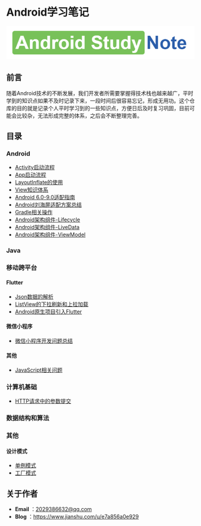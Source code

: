 # Android学习笔记
![](https://github.com/StephenZKCurry/Android-Study-Notes/blob/master/images/logo.png?raw=true)

## 前言

随着Android技术的不断发展，我们开发者所需要掌握得技术栈也越来越广，平时学到的知识点如果不及时记录下来，一段时间后很容易忘记，形成无用功。这个仓库的目的就是记录个人平时学习到的一些知识点，方便日后及时复习巩固，目前可能会比较杂，无法形成完整的体系，之后会不断整理完善。

## 目录

### Android

- [Activity启动流程](https://github.com/StephenZKCurry/Android-Study-Notes/blob/master/Android/Activity%E5%90%AF%E5%8A%A8%E6%B5%81%E7%A8%8B.md)
- [App启动流程](https://github.com/StephenZKCurry/Android-Study-Notes/blob/master/Android/App%E5%90%AF%E5%8A%A8%E6%B5%81%E7%A8%8B.md)
- [LayoutInflate的使用](https://github.com/StephenZKCurry/Android-Study-Notes/blob/master/Android/LayoutInflate%E7%9A%84%E4%BD%BF%E7%94%A8.md)
- [View知识体系](https://github.com/StephenZKCurry/Android-Study-Notes/blob/master/Android/View%E7%9F%A5%E8%AF%86%E4%BD%93%E7%B3%BB.md)
- [Android 6.0-9.0适配指南](https://github.com/StephenZKCurry/Android-Study-Notes/blob/master/Android/Android%206.0-9.0%E9%80%82%E9%85%8D%E6%8C%87%E5%8D%97.md)
- [Android刘海屏适配方案总结](https://www.jianshu.com/p/8ead0701d8ef)
- [Gradle相关操作](https://github.com/StephenZKCurry/Android-Study-Notes/blob/master/Android/Gradle%E7%9B%B8%E5%85%B3%E6%93%8D%E4%BD%9C.md)
- [Android架构组件-Lifecycle](https://github.com/StephenZKCurry/Android-Study-Notes/blob/master/Android/Android%E6%9E%B6%E6%9E%84%E7%BB%84%E4%BB%B6-Lifecycle.md)
- [Android架构组件-LiveData](https://github.com/StephenZKCurry/Android-Study-Notes/blob/master/Android/Android%E6%9E%B6%E6%9E%84%E7%BB%84%E4%BB%B6-LiveData.md)
- [Android架构组件-ViewModel](https://github.com/StephenZKCurry/Android-Study-Notes/blob/master/Android/Android%E6%9E%B6%E6%9E%84%E7%BB%84%E4%BB%B6-ViewModel.md)

### Java



### 移动跨平台

#### Flutter

- [Json数据的解析](https://www.jianshu.com/p/830ecb047d3d)
- [ListView的下拉刷新和上拉加载](https://www.jianshu.com/p/73a83e525743)
- [Android原生项目引入Flutter](https://www.jianshu.com/p/7b6522e3e8f1)

#### 微信小程序

- [微信小程序开发问题总结](https://github.com/StephenZKCurry/Android-Study-Notes/blob/master/%E7%A7%BB%E5%8A%A8%E8%B7%A8%E5%B9%B3%E5%8F%B0/%E5%BE%AE%E4%BF%A1%E5%B0%8F%E7%A8%8B%E5%BA%8F%E5%BC%80%E5%8F%91%E9%97%AE%E9%A2%98.md)

#### 其他

- [JavaScript相关问题](https://github.com/StephenZKCurry/Android-Study-Notes/blob/master/%E7%A7%BB%E5%8A%A8%E8%B7%A8%E5%B9%B3%E5%8F%B0/JavaScript%E7%9B%B8%E5%85%B3%E9%97%AE%E9%A2%98.md)

### 计算机基础

- [HTTP请求中的参数提交](https://www.jianshu.com/p/065fc0555056)

### 数据结构和算法



### 其他

#### 设计模式

- [单例模式](https://github.com/StephenZKCurry/Android-Study-Notes/blob/master/%E5%85%B6%E4%BB%96/%E8%AE%BE%E8%AE%A1%E6%A8%A1%E5%BC%8F-%E5%8D%95%E4%BE%8B%E6%A8%A1%E5%BC%8F.md)
- [工厂模式](https://github.com/StephenZKCurry/Android-Study-Notes/blob/master/%E5%85%B6%E4%BB%96/%E8%AE%BE%E8%AE%A1%E6%A8%A1%E5%BC%8F-%E5%B7%A5%E5%8E%82%E6%A8%A1%E5%BC%8F.md)

## 关于作者

- **Email** ：2029386632@qq.com
- **Blog** ：https://www.jianshu.com/u/e7a856a0e929